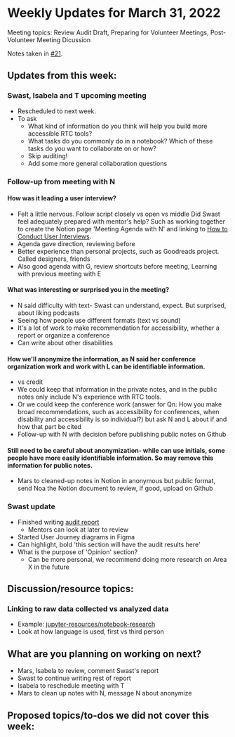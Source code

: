 # Weekly Updates for March 31, 2022
Meeting topics: Review Audit Draft, Preparing for Volunteer Meetings, Post-Volunteer Meeting Dicussion

Notes taken in [#21](https://github.com/isabela-pf/internship/issues/21).

## Updates from this week:
### Swast, Isabela and T upcoming meeting
- Rescheduled to next week.
- To ask
  - What kind of information do you think will help you build more accessible RTC tools?
  - What tasks do you commonly do in a notebook? Which of these tasks do you want to collaborate on or how?
  - Skip auditing!
  - Add some more general collaboration questions
  
### Follow-up from meeting with N
#### How was it leading a user interview?
- Felt a little nervous. Follow script closely vs open vs middle
Did Swast feel adequately prepared with mentor's help? Such as working together to create the Notion page 'Meeting Agenda with N' and linking to [How to Conduct User Interviews](https://www.shopify.com/partners/blog/user-interview).
- Agenda gave direction, reviewing before
- Better experience than personal projects, such as Goodreads project. Called designers, friends
- Also good agenda with G, review shortcuts before meeting, Learning with previous meeting with E

#### What was interesting or surprised you in the meeting?
- N said difficulty with text- Swast can understand, expect. But surprised, about liking podcasts
- Seeing how people use different formats (text vs sound)
- It's a lot of work to make recommendation for accessibility, whether a report or organize a conference 
- Can write about other disabilities

#### How we'll anonymize the information, as N said her conference organization work and work with L can be identifiable information.
- vs credit
- We could keep that information in the private notes, and in the public notes only include N's experience with RTC tools.
- Or we could keep the conference work (answer for Qn: How you make broad recommendations, such as accessibility for conferences, when disability and accessibility is so individual?) but ask N and L about if and how that part be cited
- Follow-up with N with decision before publishing public notes on Github
  
#### Still need to be careful about anonymization- while can use initials, some people have more easily identifiable information. So may remove this information for public notes.
- Mars to cleaned-up notes in Notion in anonymous but public format, send Noa the Notion document to review, if good, upload on Github

### Swast update
- Finished writing [audit report](https://five-space-ce8.notion.site/Audit-Report-Draft-5a473dd44480453eaa63e8a2fd2b092c)
  - Mentors can look at later to review
- Started User Journey diagrams in Figma
- Can highlight, bold 'this section will have the audit results here'
- What is the purpose of 'Opinion' section?
  - Can be more personal, we recommend doing more research on Area X in the future
  
## Discussion/resource topics:
### Linking to raw data collected vs analyzed data
- Example: [jupyter-resources/notebook-research](https://github.com/jupyter-resources/notebook-research)
- Look at how language is used, first vs third person

## What are you planning on working on next?
- Mars, Isabela to review, comment Swast's report
- Swast to continue writing rest of report
- Isabela to reschedule meeting with T
- Mars to clean up notes with N, message N about anonymize

## Proposed topics/to-dos we did not cover this week:
